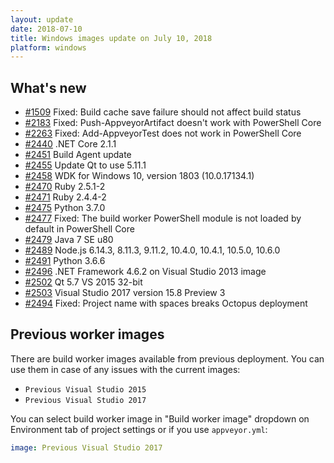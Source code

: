 ```yaml
---
layout: update
date: 2018-07-10
title: Windows images update on July 10, 2018
platform: windows
---
```


## What's new

* [#1509](https://github.com/appveyor/ci/issues/1509) Fixed: Build cache save failure should not affect build status
* [#2183](https://github.com/appveyor/ci/issues/2183) Fixed: Push-AppveyorArtifact doesn't work with PowerShell Core
* [#2263](https://github.com/appveyor/ci/issues/2263) Fixed: Add-AppveyorTest does not work in PowerShell Core
* [#2440](https://github.com/appveyor/ci/issues/2440) .NET Core 2.1.1
* [#2451](https://github.com/appveyor/ci/issues/2451) Build Agent update
* [#2455](https://github.com/appveyor/ci/issues/2455) Update Qt to use 5.11.1
* [#2458](https://github.com/appveyor/ci/issues/2458) WDK for Windows 10, version 1803 (10.0.17134.1)
* [#2470](https://github.com/appveyor/ci/issues/2470) Ruby 2.5.1-2
* [#2471](https://github.com/appveyor/ci/issues/2471) Ruby 2.4.4-2
* [#2475](https://github.com/appveyor/ci/issues/2475) Python 3.7.0
* [#2477](https://github.com/appveyor/ci/issues/2477) Fixed: The build worker PowerShell module is not loaded by default in PowerShell Core
* [#2479](https://github.com/appveyor/ci/issues/2479) Java 7 SE u80
* [#2489](https://github.com/appveyor/ci/issues/2489) Node.js 6.14.3, 8.11.3, 9.11.2, 10.4.0, 10.4.1, 10.5.0, 10.6.0
* [#2491](https://github.com/appveyor/ci/issues/2491) Python 3.6.6
* [#2496](https://github.com/appveyor/ci/issues/2496) .NET Framework 4.6.2 on Visual Studio 2013 image
* [#2502](https://github.com/appveyor/ci/issues/2502) Qt 5.7 VS 2015 32-bit
* [#2503](https://github.com/appveyor/ci/issues/2503) Visual Studio 2017 version 15.8 Preview 3
* [#2494](https://github.com/appveyor/ci/issues/2494) Fixed: Project name with spaces breaks Octopus deployment

## Previous worker images

There are build worker images available from previous deployment. You can use them in case of any issues with the current images:

* `Previous Visual Studio 2015`
* `Previous Visual Studio 2017`

You can select build worker image in "Build worker image" dropdown on Environment tab of project settings or if you use `appveyor.yml`:

```yaml
image: Previous Visual Studio 2017
```